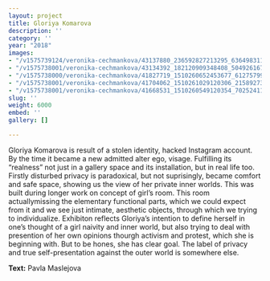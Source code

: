 ```yaml
---
layout: project
title: Gloriya Komarova
description: ''
category: ''
year: "2018"
images:
- "/v1575739124/veronika-cechmankova/43137880_236592827213295_6364983112803287040_n_i0dc4q.jpg"
- "/v1575738001/veronika-cechmankova/43134392_182120909348408_5049261676000444416_n_tg6xnd.jpg"
- "/v1575738000/veronika-cechmankova/41827719_1510260652453677_6127579929388253184_o-706x1060_mmwkkf.jpg"
- "/v1575738001/veronika-cechmankova/41704062_1510261029120306_2158927339252088832_o-706x1060_j1knde.jpg"
- "/v1575738001/veronika-cechmankova/41668531_1510260549120354_702524111229812736_o-1060x706_fucolz.jpg"
slug: ''
weight: 6000
embed: ''
gallery: []

---
```

Gloriya Komarova is result of a stolen identity, hacked Instagram account. By the time it became a new admitted alter ego, visage. Fulfilling its “realness” not just in a gallery space and its installation, but in real life too. Firstly disturbed privacy is paradoxical, but not suprisingly, became comfort and safe space, showing us the view of her private inner worlds. This was built during longer work on concept of girl’s room. This room actuallymissing the elementary functional parts, which we could expect from it and we see just intimate, aesthetic objects, through which we trying to individualize. Exhibiton reflects Gloriya’s intention to define herself in one’s thought of a girl naivity and inner world, but also trying to deal with presention of her own opinions thourgh activism and protest, which she is beginning with. But to be hones, she has clear goal. The label of privacy and true self-presentation against the outer world is somewhere else.

**Text:** Pavla Maslejova
